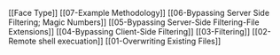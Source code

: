 [[Face Type]]
[[07-Example Methodology]]
[[06-Bypassing Server Side Filtering; Magic Numbers]]
[[05-Bypassing Server-Side Filtering-File Extensions]]
[[04-Bypassing Client-Side Filtering]]
[[03-Filtering]]
[[02-Remote shell execuation]]
[[01-Overwriting Existing Files]]
